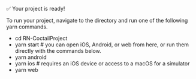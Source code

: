 
✅ Your project is ready!

To run your project, navigate to the directory and run one of the following yarn commands.

- cd RN-CoctailProject
- yarn start # you can open iOS, Android, or web from here, or run them directly with the commands below.
- yarn android
- yarn ios # requires an iOS device or access to a macOS for a simulator
- yarn web